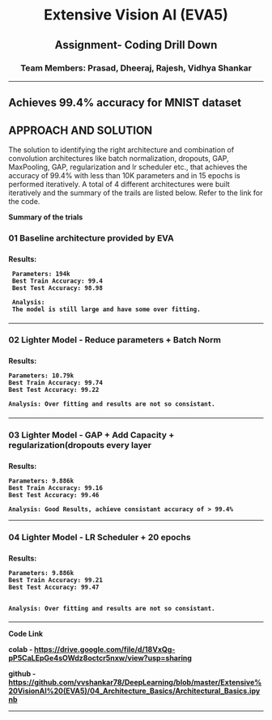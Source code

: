 <h1 align="center">Extensive Vision AI (EVA5)</h1>

<h2 align="center">Assignment- Coding Drill Down</h2>

<h3 align="center"> Team Members: Prasad, Dheeraj, Rajesh, Vidhya Shankar </h3>

---
**Achieves 99.4% accuracy for MNIST dataset**
---



**APPROACH AND SOLUTION**
----
The solution to identifying the right architecture and combination of convolution architectures like batch normalization, dropouts, GAP, MaxPooling, GAP, regularization and lr scheduler etc., that achieves the accuracy of 99.4% with less than 10K parameters and in 15 epochs is performed iteratively. A total of 4 different architectures were built iteratively and the summary of the trails are listed below. Refer to the link for the code.

**Summary of the trials**

 <h3> 01 Baseline architecture provided by EVA <h3>

  <h4>
     Results:

     Parameters: 194k
     Best Train Accuracy: 99.4
     Best Test Accuracy: 98.98

     Analysis:
     The model is still large and have some over fitting.
  <h4>

------------


 <h3> 02 Lighter Model - Reduce parameters + Batch Norm
 <h3>

  <h4> Results:

    Parameters: 10.79k
    Best Train Accuracy: 99.74
    Best Test Accuracy: 99.22

    Analysis: Over fitting and results are not so consistant.

  <h4>


  ------------




 <h3> 03 Lighter Model - GAP + Add Capacity + regularization(dropouts every layer
 <h3>

  <h4> Results:

    Parameters: 9.886k
    Best Train Accuracy: 99.16
    Best Test Accuracy: 99.46

    Analysis: Good Results, achieve consistant accuracy of > 99.4%



  ------------

 <h3> 04 Lighter Model - LR Scheduler + 20 epochs
 <h3>

  <h4>
    Results:

    Parameters: 9.886k
    Best Train Accuracy: 99.21
    Best Test Accuracy: 99.47


    Analysis: Over fitting and results are not so consistant.

  <h4>

----------------------------------------
**Code Link**

colab - https://drive.google.com/file/d/18VxQg-pP5CaLEpGe4sOWdz8octcr5nxw/view?usp=sharing

github - https://github.com/vvshankar78/DeepLearning/blob/master/Extensive%20VisionAI%20(EVA5)/04_Architecture_Basics/Architectural_Basics.ipynb

-------------------
